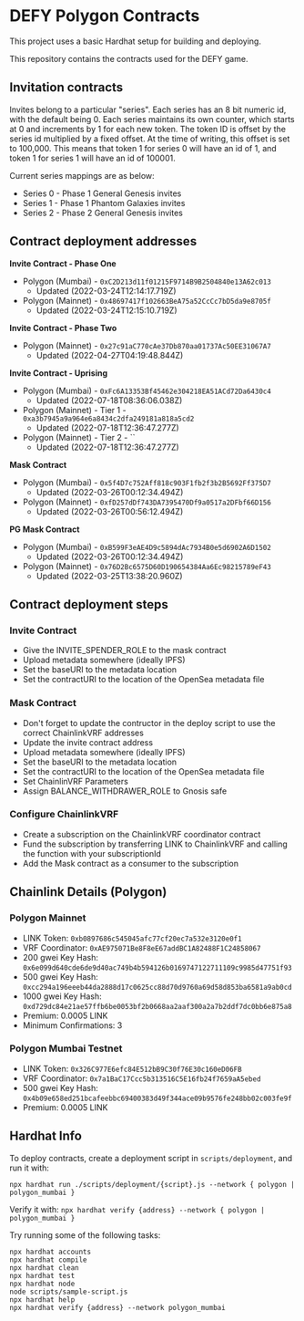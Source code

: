 # DEFY Polygon Contracts

This project uses a basic Hardhat setup for building and deploying.

This repository contains the contracts used for the DEFY game.

## Invitation contracts

Invites belong to a particular "series".  Each series has an 8 bit numeric id, with the default being 0.  Each series maintains its own counter, which starts at 0 and increments by 1 for each new token. The token ID is offset by the series id multiplied by a fixed offset.  At the time of writing, this offset is set to 100,000.  This means that token 1 for series 0 will have an id of 1, and token 1 for series 1 will have an id of 100001.

Current series mappings are as below:
* Series 0 - Phase 1 General Genesis invites
* Series 1 - Phase 1 Phantom Galaxies invites
* Series 2 - Phase 2 General Genesis invites

## Contract deployment addresses

**Invite Contract - Phase One**
* Polygon (Mumbai) - `0xC2D213d11f01215F9714B9B2504840e13A62c013`
  * Updated (2022-03-24T12:14:17.719Z)
* Polygon (Mainnet) - `0x48697417f102663BeA75a52CcCc7bD5da9e8705f`
  * Updated (2022-03-24T12:15:10.719Z)

**Invite Contract - Phase Two**
* Polygon (Mainnet) - `0x27c91aC770cAe37Db870aa01737Ac50EE31067A7`
  * Updated (2022-04-27T04:19:48.844Z)

**Invite Contract - Uprising**
* Polygon (Mumbai) - `0xFc6A13353Bf45462e304218EA51ACd72Da6430c4`
  * Updated (2022-07-18T08:36:06.038Z)
* Polygon (Mainnet) - Tier 1 - `0xa3b7945a9a964e6a8434c2dfa249181a818a5cd2`
  * Updated (2022-07-18T12:36:47.277Z)
* Polygon (Mainnet) - Tier 2 - ``
  * Updated (2022-07-18T12:36:47.277Z)

**Mask Contract**
* Polygon (Mumbai) - `0x5f4D7c752Aff818c903F1fb2f3b2B5692Ff375D7`
  * Updated (2022-03-26T00:12:34.494Z)
* Polygon (Mainnet) - `0xfD257dDf743DA7395470Df9a0517a2DFbf66D156`
  * Updated (2022-03-26T00:56:12.494Z)

**PG Mask Contract**
* Polygon (Mumbai) - `0xB599F3eAE4D9c5894dAc7934B0e5d6902A6D1502`
  * Updated (2022-03-26T00:12:34.494Z)
* Polygon (Mainnet) - `0x76D2Bc6575D60D190654384Aa6Ec98215789eF43`
  * Updated (2022-03-25T13:38:20.960Z)

## Contract deployment steps
### Invite Contract
* Give the INVITE_SPENDER_ROLE to the mask contract
* Upload metadata somewhere (ideally IPFS)
* Set the baseURI to the metadata location
* Set the contractURI to the location of the OpenSea metadata file

### Mask Contract
* Don't forget to update the contructor in the deploy script to use the correct ChainlinkVRF addresses
* Update the invite contract address
* Upload metadata somewhere (ideally IPFS)
* Set the baseURI to the metadata location
* Set the contractURI to the location of the OpenSea metadata file
* Set ChainlinVRF Parameters
* Assign BALANCE_WITHDRAWER_ROLE to Gnosis safe

### Configure ChainlinkVRF
* Create a subscription on the ChainlinkVRF coordinator contract
* Fund the subscription by transferring LINK to ChainlinkVRF and calling the function with your subscriptionId
* Add the Mask contract as a consumer to the subscription

## Chainlink Details (Polygon)
### Polygon Mainnet
* LINK Token: `0xb0897686c545045afc77cf20ec7a532e3120e0f1`
* VRF Coordinator: `0xAE975071Be8F8eE67addBC1A82488F1C24858067`
* 200 gwei Key Hash: `0x6e099d640cde6de9d40ac749b4b594126b0169747122711109c9985d47751f93`
* 500 gwei Key Hash: `0xcc294a196eeeb44da2888d17c0625cc88d70d9760a69d58d853ba6581a9ab0cd`
* 1000 gwei Key Hash: `0xd729dc84e21ae57ffb6be0053bf2b0668aa2aaf300a2a7b2ddf7dc0bb6e875a8`
* Premium: 0.0005 LINK
* Minimum Confirmations: 3

### Polygon Mumbai Testnet
* LINK Token: `0x326C977E6efc84E512bB9C30f76E30c160eD06FB`
* VRF Coordinator: `0x7a1BaC17Ccc5b313516C5E16fb24f7659aA5ebed`
* 500 gwei Key Hash: `0x4b09e658ed251bcafeebbc69400383d49f344ace09b9576fe248bb02c003fe9f`
* Premium: 0.0005 LINK

## Hardhat Info

To deploy contracts, create a deployment script in `scripts/deployment`, and run it with:

`npx hardhat run ./scripts/deployment/{script}.js --network { polygon | polygon_mumbai }`

Verify it with:
`npx hardhat verify {address} --network { polygon | polygon_mumbai }`

Try running some of the following tasks:

```shell
npx hardhat accounts
npx hardhat compile
npx hardhat clean
npx hardhat test
npx hardhat node
node scripts/sample-script.js
npx hardhat help
npx hardhat verify {address} --network polygon_mumbai
```
